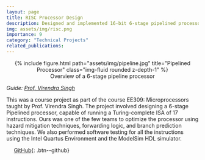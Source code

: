```yaml
---
layout: page
title: RISC Processor Design
description: Designed and implemented 16-bit 6-stage pipelined processor in VHDL
img: assets/img/risc.png
importance: 9
category: "Technical Projects"
related_publications:
---
```


<center>
<div class="row">
    <div class="col-sm mt-4 mt-md-0">
        {% include figure.html path="assets/img/pipeline.jpg" title="Pipelined Processor" class="img-fluid rounded z-depth-1" %}
    </div>
</div>
<div class="caption">
    Overview of a 6-stage pipeline processor
</div>
</center>

_Guide: [Prof. Virendra Singh](https://www.ee.iitb.ac.in/~viren/)_  

This was a course project as part of the course EE309: Microprocessors taught by Prof. Virendra Singh. The project involved designing a 6-stage Pipelined processor, capable of running a Turing-complete ISA of 17 instructions. Ours was one of the few teams to optimize the processor using hazard mitigation techniques, forwarding logic, and branch prediction techniques. We also performed software testing for all the instructions using the Intel Quartus Environment and the ModelSim HDL simulator.

&nbsp;&nbsp;&nbsp;&nbsp; [GitHub](https://github.com/AnubhavBhatla/IITB-RISC-22){: .btn--github}
